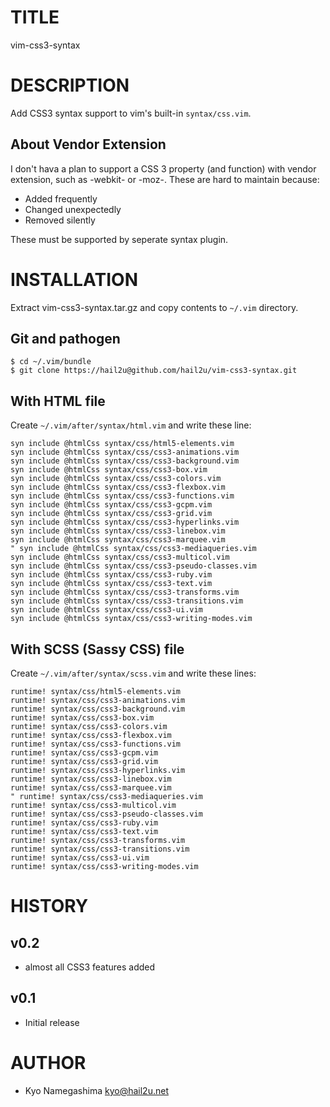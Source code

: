 TITLE
=====

vim-css3-syntax


DESCRIPTION
===========

Add CSS3 syntax support to vim's built-in `syntax/css.vim`.


About Vendor Extension
----------------------

I don't hava a plan to support a CSS 3 property (and function) with
vendor extension, such as -webkit- or -moz-. These are hard to maintain
because:

  * Added frequently
  * Changed unexpectedly
  * Removed silently

These must be supported by seperate syntax plugin.


INSTALLATION
============

Extract vim-css3-syntax.tar.gz and copy contents to `~/.vim` directory.


Git and pathogen
----------------

    $ cd ~/.vim/bundle
    $ git clone https://hail2u@github.com/hail2u/vim-css3-syntax.git


With HTML file
--------------

Create `~/.vim/after/syntax/html.vim` and write these line:

    syn include @htmlCss syntax/css/html5-elements.vim
    syn include @htmlCss syntax/css/css3-animations.vim
    syn include @htmlCss syntax/css/css3-background.vim
    syn include @htmlCss syntax/css/css3-box.vim
    syn include @htmlCss syntax/css/css3-colors.vim
    syn include @htmlCss syntax/css/css3-flexbox.vim
    syn include @htmlCss syntax/css/css3-functions.vim
    syn include @htmlCss syntax/css/css3-gcpm.vim
    syn include @htmlCss syntax/css/css3-grid.vim
    syn include @htmlCss syntax/css/css3-hyperlinks.vim
    syn include @htmlCss syntax/css/css3-linebox.vim
    syn include @htmlCss syntax/css/css3-marquee.vim
    " syn include @htmlCss syntax/css/css3-mediaqueries.vim
    syn include @htmlCss syntax/css/css3-multicol.vim
    syn include @htmlCss syntax/css/css3-pseudo-classes.vim
    syn include @htmlCss syntax/css/css3-ruby.vim
    syn include @htmlCss syntax/css/css3-text.vim
    syn include @htmlCss syntax/css/css3-transforms.vim
    syn include @htmlCss syntax/css/css3-transitions.vim
    syn include @htmlCss syntax/css/css3-ui.vim
    syn include @htmlCss syntax/css/css3-writing-modes.vim


With SCSS (Sassy CSS) file
--------------------------

Create `~/.vim/after/syntax/scss.vim` and write these lines:

    runtime! syntax/css/html5-elements.vim
    runtime! syntax/css/css3-animations.vim
    runtime! syntax/css/css3-background.vim
    runtime! syntax/css/css3-box.vim
    runtime! syntax/css/css3-colors.vim
    runtime! syntax/css/css3-flexbox.vim
    runtime! syntax/css/css3-functions.vim
    runtime! syntax/css/css3-gcpm.vim
    runtime! syntax/css/css3-grid.vim
    runtime! syntax/css/css3-hyperlinks.vim
    runtime! syntax/css/css3-linebox.vim
    runtime! syntax/css/css3-marquee.vim
    " runtime! syntax/css/css3-mediaqueries.vim
    runtime! syntax/css/css3-multicol.vim
    runtime! syntax/css/css3-pseudo-classes.vim
    runtime! syntax/css/css3-ruby.vim
    runtime! syntax/css/css3-text.vim
    runtime! syntax/css/css3-transforms.vim
    runtime! syntax/css/css3-transitions.vim
    runtime! syntax/css/css3-ui.vim
    runtime! syntax/css/css3-writing-modes.vim


HISTORY
=======

v0.2
----

  * almost all CSS3 features added


v0.1
----

  * Initial release


AUTHOR
======

  * Kyo Namegashima <kyo@hail2u.net>

